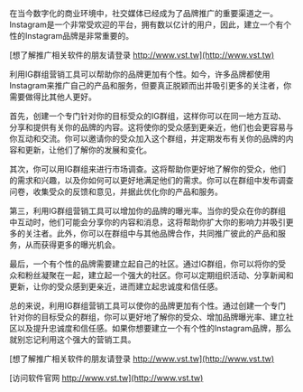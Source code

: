 在当今数字化的商业环境中，社交媒体已经成为了品牌推广的重要渠道之一。Instagram是一个非常受欢迎的平台，拥有数以亿计的用户，因此，建立一个有个性的Instagram品牌是非常重要的。

[想了解推广相关软件的朋友请登录 http://www.vst.tw](http://www.vst.tw)

利用IG群组营销工具可以帮助你的品牌更加有个性。如今，许多品牌都使用Instagram来推广自己的产品和服务，但要真正脱颖而出并吸引更多的关注者，你需要做得比其他人更好。

首先，创建一个专门针对你的目标受众的IG群组，这样你可以在同一地方互动、分享和提供有关你的品牌的内容。这将使你的受众感到更亲近，他们也会更容易与你互动和交流。你可以邀请你的受众加入这个群组，并定期发布有关你的品牌的内容和更新，让他们了解你的发展和变化。

其次，你可以用IG群组来进行市场调查。这将帮助你更好地了解你的受众，他们的需求和兴趣，以及你如何可以更好地满足他们的需求。你可以在群组中发布调查问卷，收集受众的反馈和意见，并据此优化你的产品和服务。

第三，利用IG群组营销工具可以增加你的品牌的曝光率。当你的受众在你的群组中互动时，他们可能会分享你的内容和消息，这将帮助你扩大你的影响力并吸引更多的关注者。此外，你可以在群组中与其他品牌合作，共同推广彼此的产品和服务，从而获得更多的曝光机会。

最后，一个有个性的品牌需要建立起自己的社区。通过IG群组，你可以将你的受众和粉丝凝聚在一起，建立起一个强大的社区。你可以定期组织活动、分享新闻和更新，让你的受众感到更亲近，进而建立起忠诚度和信任感。

总的来说，利用IG群组营销工具可以使你的品牌更加有个性。通过创建一个专门针对你的目标受众的群组，你可以更好地了解你的受众、增加品牌曝光率、建立社区以及提升忠诚度和信任感。如果你想要建立一个有个性的Instagram品牌，那么就别忘记利用这个强大的营销工具。

[想了解推广相关软件的朋友请登录 http://www.vst.tw](http://www.vst.tw)


[访问软件官网 http://www.vst.tw](http://www.vst.tw)
